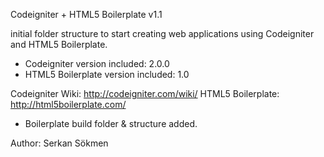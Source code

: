 Codeigniter + HTML5 Boilerplate v1.1

initial folder structure to start creating web applications using Codeigniter and HTML5 Boilerplate.

 - Codeigniter version included: 2.0.0
 - HTML5 Boilerplate version included: 1.0

Codeigniter Wiki:  http://codeigniter.com/wiki/
HTML5 Boilerplate: http://html5boilerplate.com/

 - Boilerplate build folder & structure added.

Author: Serkan Sökmen


